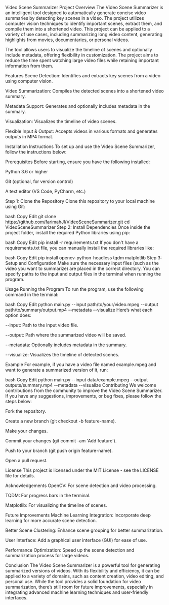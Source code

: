 Video Scene Summarizer
Project Overview
The Video Scene Summarizer is an intelligent tool designed to automatically generate concise video summaries by detecting key scenes in a video. The project utilizes computer vision techniques to identify important scenes, extract them, and compile them into a shortened video. This project can be applied to a variety of use cases, including summarizing long video content, generating highlights from movies, documentaries, or personal videos.

The tool allows users to visualize the timeline of scenes and optionally include metadata, offering flexibility in customization. The project aims to reduce the time spent watching large video files while retaining important information from them.

Features
Scene Detection: Identifies and extracts key scenes from a video using computer vision.

Video Summarization: Compiles the detected scenes into a shortened video summary.

Metadata Support: Generates and optionally includes metadata in the summary.

Visualization: Visualizes the timeline of video scenes.

Flexible Input & Output: Accepts videos in various formats and generates outputs in MP4 format.

Installation Instructions
To set up and use the Video Scene Summarizer, follow the instructions below:

Prerequisites
Before starting, ensure you have the following installed:

Python 3.6 or higher

Git (optional, for version control)

A text editor (VS Code, PyCharm, etc.)

Step 1: Clone the Repository
Clone this repository to your local machine using Git:

bash
Copy
Edit
git clone https://github.com/farimahJl/VideoSceneSummarizer.git
cd VideoSceneSummarizer
Step 2: Install Dependencies
Once inside the project folder, install the required Python libraries using pip:

bash
Copy
Edit
pip install -r requirements.txt
If you don't have a requirements.txt file, you can manually install the required libraries like:

bash
Copy
Edit
pip install opencv-python-headless tqdm matplotlib
Step 3: Setup and Configuration
Make sure the necessary input files (such as the video you want to summarize) are placed in the correct directory. You can specify paths to the input and output files in the terminal when running the program.

Usage
Running the Program
To run the program, use the following command in the terminal:

bash
Copy
Edit
python main.py --input path/to/your/video.mpeg --output path/to/summary/output.mp4 --metadata --visualize
Here’s what each option does:

--input: Path to the input video file.

--output: Path where the summarized video will be saved.

--metadata: Optionally includes metadata in the summary.

--visualize: Visualizes the timeline of detected scenes.

Example
For example, if you have a video file named example.mpeg and want to generate a summarized version of it, run:

bash
Copy
Edit
python main.py --input data/example.mpeg --output outputs/summary.mp4 --metadata --visualize
Contributing
We welcome contributions from the community to improve the Video Scene Summarizer. If you have any suggestions, improvements, or bug fixes, please follow the steps below:

Fork the repository.

Create a new branch (git checkout -b feature-name).

Make your changes.

Commit your changes (git commit -am 'Add feature').

Push to your branch (git push origin feature-name).

Open a pull request.

License
This project is licensed under the MIT License - see the LICENSE file for details.

Acknowledgements
OpenCV: For scene detection and video processing.

TQDM: For progress bars in the terminal.

Matplotlib: For visualizing the timeline of scenes.

Future Improvements
Machine Learning Integration: Incorporate deep learning for more accurate scene detection.

Better Scene Clustering: Enhance scene grouping for better summarization.

User Interface: Add a graphical user interface (GUI) for ease of use.

Performance Optimization: Speed up the scene detection and summarization process for large videos.

Conclusion
The Video Scene Summarizer is a powerful tool for generating summarized versions of videos. With its flexibility and efficiency, it can be applied to a variety of domains, such as content creation, video editing, and personal use. While the tool provides a solid foundation for video summarization, there’s still room for future improvements, especially in integrating advanced machine learning techniques and user-friendly interfaces.

